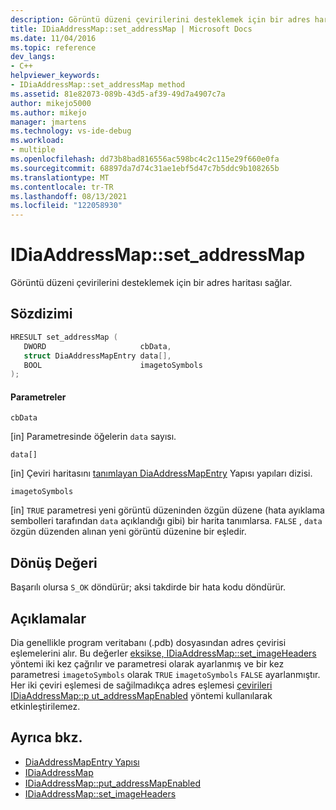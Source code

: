 ```yaml
---
description: Görüntü düzeni çevirilerini desteklemek için bir adres haritası sağlar.
title: IDiaAddressMap::set_addressMap | Microsoft Docs
ms.date: 11/04/2016
ms.topic: reference
dev_langs:
- C++
helpviewer_keywords:
- IDiaAddressMap::set_addressMap method
ms.assetid: 81e82073-089b-43d5-af39-49d7a4907c7a
author: mikejo5000
ms.author: mikejo
manager: jmartens
ms.technology: vs-ide-debug
ms.workload:
- multiple
ms.openlocfilehash: dd73b8bad816556ac598bc4c2c115e29f660e0fa
ms.sourcegitcommit: 68897da7d74c31ae1ebf5d47c7b5ddc9b108265b
ms.translationtype: MT
ms.contentlocale: tr-TR
ms.lasthandoff: 08/13/2021
ms.locfileid: "122058930"
---
```

# <a name="idiaaddressmapset_addressmap"></a>IDiaAddressMap::set_addressMap
Görüntü düzeni çevirilerini desteklemek için bir adres haritası sağlar.

## <a name="syntax"></a>Sözdizimi

```C++
HRESULT set_addressMap ( 
   DWORD                     cbData,
   struct DiaAddressMapEntry data[],
   BOOL                      imagetoSymbols
);
```

#### <a name="parameters"></a>Parametreler
 `cbData`

[in] Parametresinde öğelerin `data` sayısı.

 `data[]`

[in] Çeviri haritasını [tanımlayan DiaAddressMapEntry](../../debugger/debug-interface-access/diaaddressmapentry.md) Yapısı yapıları dizisi.

 `imagetoSymbols`

[in] `TRUE` parametresi yeni görüntü düzeninden özgün düzene (hata ayıklama sembolleri tarafından `data` açıklandığı gibi) bir harita tanımlarsa. `FALSE` , `data` özgün düzenden alınan yeni görüntü düzenine bir eşledir.

## <a name="return-value"></a>Dönüş Değeri
 Başarılı olursa `S_OK` döndürür; aksi takdirde bir hata kodu döndürür.

## <a name="remarks"></a>Açıklamalar
 Dia genellikle program veritabanı (.pdb) dosyasından adres çevirisi eşlemelerini alır. Bu değerler [eksikse, IDiaAddressMap::set_imageHeaders](../../debugger/debug-interface-access/idiaaddressmap-set-imageheaders.md) yöntemi iki kez çağrılır ve parametresi olarak ayarlanmış ve bir kez parametresi `imagetoSymbols` olarak `TRUE` `imagetoSymbols` `FALSE` ayarlanmıştır. Her iki çeviri eşlemesi de sağilmadıkça adres eşlemesi [çevirileri IDiaAddressMap::p ut_addressMapEnabled](../../debugger/debug-interface-access/idiaaddressmap-put-addressmapenabled.md) yöntemi kullanılarak etkinleştirilemez.

## <a name="see-also"></a>Ayrıca bkz.
- [DiaAddressMapEntry Yapısı](../../debugger/debug-interface-access/diaaddressmapentry.md)
- [IDiaAddressMap](../../debugger/debug-interface-access/idiaaddressmap.md)
- [IDiaAddressMap::put_addressMapEnabled](../../debugger/debug-interface-access/idiaaddressmap-put-addressmapenabled.md)
- [IDiaAddressMap::set_imageHeaders](../../debugger/debug-interface-access/idiaaddressmap-set-imageheaders.md)
